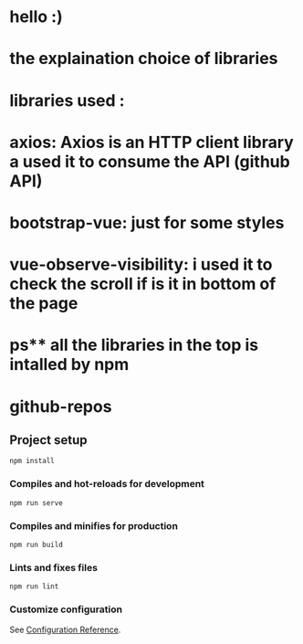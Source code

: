 # hello :)
# the explaination choice of libraries
# libraries used :
# axios: Axios is an HTTP client library a used it to consume the API (github API)
# bootstrap-vue: just for some styles
# vue-observe-visibility: i used it to check the scroll if is it in bottom of the page 

# ps** all the libraries in the top is intalled by npm

# github-repos

## Project setup
```
npm install
```

### Compiles and hot-reloads for development
```
npm run serve
```

### Compiles and minifies for production
```
npm run build
```

### Lints and fixes files
```
npm run lint
```

### Customize configuration
See [Configuration Reference](https://cli.vuejs.org/config/).
